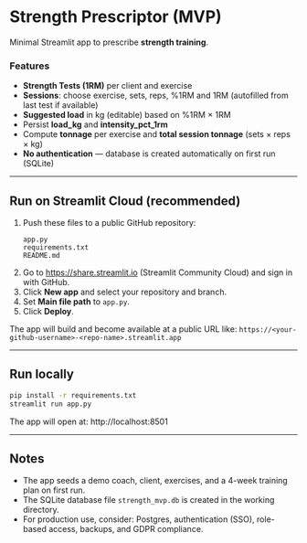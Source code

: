 
# Strength Prescriptor (MVP)

Minimal Streamlit app to prescribe **strength training**.

### Features
- **Strength Tests (1RM)** per client and exercise
- **Sessions**: choose exercise, sets, reps, %1RM and 1RM (autofilled from last test if available)
- **Suggested load** in kg (editable) based on %1RM × 1RM
- Persist **load_kg** and **intensity_pct_1rm**
- Compute **tonnage** per exercise and **total session tonnage** (sets × reps × kg)
- **No authentication** — database is created automatically on first run (SQLite)

---

## Run on Streamlit Cloud (recommended)

1. Push these files to a public GitHub repository:
    ```text
    app.py
    requirements.txt
    README.md
    ```
2. Go to https://share.streamlit.io (Streamlit Community Cloud) and sign in with GitHub.
3. Click **New app** and select your repository and branch.
4. Set **Main file path** to `app.py`.
5. Click **Deploy**.

The app will build and become available at a public URL like:
`https://<your-github-username>-<repo-name>.streamlit.app`

---

## Run locally

```bash
pip install -r requirements.txt
streamlit run app.py
```

The app will open at: http://localhost:8501

---

## Notes

- The app seeds a demo coach, client, exercises, and a 4-week training plan on first run.
- The SQLite database file `strength_mvp.db` is created in the working directory.
- For production use, consider: Postgres, authentication (SSO), role-based access, backups, and GDPR compliance.
